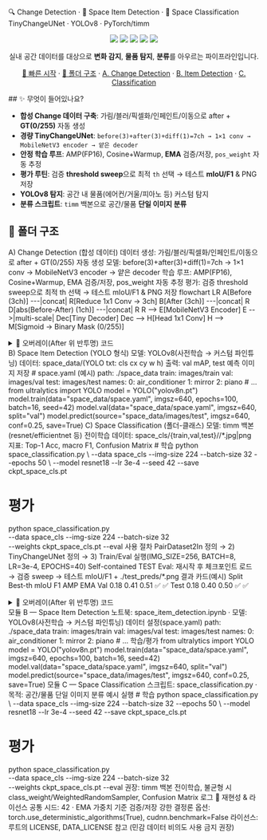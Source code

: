 🔍 Change Detection · 🧭 Space Item Detection · 🧪 Space Classification
TinyChangeUNet · YOLOv8 · PyTorch/timm
<p align="center"> <img src="https://img.shields.io/badge/python-3.10%2B-1f6feb"> <img src="https://img.shields.io/badge/pytorch-2.x-EE4C2C"> <img src="https://img.shields.io/badge/timm-MobileNetV3-ffc107"> <img src="https://img.shields.io/badge/ultralytics-YOLOv8-00b894"> <img src="https://img.shields.io/badge/repro-seed%3D42-8957e5"> </p> <p align="center"> 실내 공간 데이터를 대상으로 <b>변화 감지</b>, <b>물품 탐지</b>, <b>분류</b>를 아우르는 파이프라인입니다. </p> <p align="center"> <a href="#-10초-퀵스타트">🚀 빠른 시작</a> · <a href="#-폴더-구조">📁 폴더 구조</a> · <a href="#모듈-a--change-detection">A. Change Detection</a> · <a href="#모듈-b--space-item-detection">B. Item Detection</a> · <a href="#모듈-c--space-classification">C. Classification</a> </p>
## ✨ 무엇이 들어있나요?

- **합성 Change 데이터 구축**: 가림/블러/픽셀화/인페인트/이동으로 after + **GT(0/255)** 자동 생성
- **경량 TinyChangeUNet**: `before(3)+after(3)+diff(1)=7ch → 1×1 conv → MobileNetV3 encoder → 얕은 decoder`
- **안정 학습 루프**: AMP(FP16), Cosine+Warmup, **EMA** 검증/저장, `pos_weight` 자동 추정
- **평가 루틴**: 검증 **threshold sweep**으로 최적 `th` 선택 → 테스트 **mIoU/F1** & PNG 저장
- **YOLOv8 탐지**: 공간 내 물품(에어컨/거울/피아노 등) 커스텀 탐지
- **분류 스크립트**: `timm` 백본으로 공간/물품 **단일 이미지 분류**

## 📁 폴더 구조
A) Change Detection (합성 데이터)
데이터 생성: 가림/블러/픽셀화/인페인트/이동으로 after + GT(0/255) 자동 생성
모델: before(3)+after(3)+diff(1)=7ch → 1×1 conv → MobileNetV3 encoder → 얕은 decoder
학습 루프: AMP(FP16), Cosine+Warmup, EMA 검증/저장, pos_weight 자동 추정
평가: 검증 threshold sweep으로 최적 th 선택 → 테스트 mIoU/F1 & PNG 저장
flowchart LR
  A[Before (3ch)] ---|concat| R[Reduce 1x1 Conv → 3ch]
  B[After (3ch)]  ---|concat| R
  D[abs(Before-After) (1ch)] ---|concat| R
  R --> E[MobileNetV3 Encoder]
  E -->|multi-scale| Dec[Tiny Decoder]
  Dec --> H[Head 1x1 Conv]
  H --> M[Sigmoid → Binary Mask (0/255)]
<details> <summary>🎨 오버레이(After 위 반투명) 코드</summary>
def overlay(rgb, mask, color=(0,255,255), alpha=0.35):
    import numpy as np
    m = (mask > 127).astype(np.uint8)
    tint = np.ones_like(rgb, dtype=np.uint8)*np.array(color, dtype=np.uint8)
    over = (rgb*(1-alpha) + tint*alpha).astype(np.uint8)
    out = rgb.copy(); out[m>0] = over[m>0]
    return out
</details>
B) Space Item Detection (YOLO 형식)
모델: YOLOv8(사전학습 → 커스텀 파인튜닝)
데이터: space_data/(YOLO txt: cls cx cy w h)
출력: val mAP, test 예측 이미지 저장
# space.yaml (예시)
path: ./space_data
train: images/train
val: images/val
test: images/test
names:
  0: air_conditioner
  1: mirror
  2: piano
  # ...
from ultralytics import YOLO
model = YOLO("yolov8n.pt")
model.train(data="space_data/space.yaml", imgsz=640, epochs=100, batch=16, seed=42)
model.val(data="space_data/space.yaml", imgsz=640, split="val")
model.predict(source="space_data/images/test", imgsz=640, conf=0.25, save=True)
C) Space Classification (폴더-클래스)
모델: timm 백본(resnet/efficientnet 등) 전이학습
데이터: space_cls/{train,val,test}/<class>/*.jpg|png
지표: Top-1 Acc, macro F1, Confusion Matrix
# 학습
python space_classification.py \
  --data space_cls --img-size 224 --batch-size 32 --epochs 50 \
  --model resnet18 --lr 3e-4 --seed 42 --save ckpt_space_cls.pt

# 평가
python space_classification.py \
  --data space_cls --img-size 224 --batch-size 32 \
  --weights ckpt_space_cls.pt --eval
사용 절차
PairDataset2In 정의 → 2) TinyChangeUNet 정의 → 3) Train/Eval 실행(IMG_SIZE=256, BATCH=8, LR=3e-4, EPOCHS=40)
Self-contained TEST Eval: 재시작 후 체크포인트 로드 → 검증 sweep → 테스트 mIoU/F1 + ./test_preds/*.png
결과 카드(예시)
Split	Best-th	mIoU	F1	AMP	EMA
Val	0.18	0.41	0.51	✅	✅
Test	0.18	0.40	0.50	✅	✅
<details> <summary>🎨 오버레이(After 위 반투명) 코드</summary>
def overlay(rgb, mask, color=(0,255,255), alpha=0.35):
    import numpy as np
    m = (mask > 127).astype(np.uint8)
    tint = np.ones_like(rgb, dtype=np.uint8)*np.array(color, dtype=np.uint8)
    over = (rgb*(1-alpha) + tint*alpha).astype(np.uint8)
    out = rgb.copy(); out[m>0] = over[m>0]
    return out
</details>
모듈 B — Space Item Detection
노트북: space_item_detection.ipynb · 모델: YOLOv8(사전학습 → 커스텀 파인튜닝)
데이터 설정(space.yaml)
path: ./space_data
train: images/train
val: images/val
test: images/test
names:
  0: air_conditioner
  1: mirror
  2: piano
  # ...
학습/평가
from ultralytics import YOLO
model = YOLO("yolov8n.pt")
model.train(data="space_data/space.yaml", imgsz=640, epochs=100, batch=16, seed=42)
model.val(data="space_data/space.yaml", imgsz=640, split="val")
model.predict(source="space_data/images/test", imgsz=640, conf=0.25, save=True)
모듈 C — Space Classification
스크립트: space_classification.py · 목적: 공간/물품 단일 이미지 분류
예시 실행
# 학습
python space_classification.py \
  --data space_cls --img-size 224 --batch-size 32 --epochs 50 \
  --model resnet18 --lr 3e-4 --seed 42 --save ckpt_space_cls.pt

# 평가
python space_classification.py \
  --data space_cls --img-size 224 --batch-size 32 \
  --weights ckpt_space_cls.pt --eval
권장: timm 백본 전이학습, 불균형 시 class_weight/WeightedRandomSampler, Confusion Matrix 로그
🔁 재현성 & 라이선스
공통 시드: 42 · EMA 가중치 기준 검증/저장
강한 결정론 옵션: torch.use_deterministic_algorithms(True), cudnn.benchmark=False
라이선스: 루트의 LICENSE, DATA_LICENSE 참고 (민감 데이터 비의도 사용 금지 권장)
